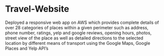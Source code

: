 # Travel-Website

Deployed a responsive web app on AWS which provides complete details of over 28 categories of places within a given perimeter such as
address, phone number, ratings, yelp and google reviews, opening hours, photos, street view of the place as well as detailed directions
to the selected location by different means of transport using the Google Maps, Google Places and Yelp API’s
